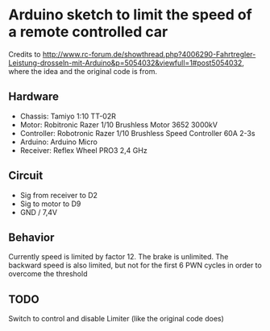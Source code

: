 # Arduino sketch to limit the speed of a remote controlled car

Credits to http://www.rc-forum.de/showthread.php?4006290-Fahrtregler-Leistung-drosseln-mit-Arduino&p=5054032&viewfull=1#post5054032, where the idea and the original code is from.

## Hardware

 * Chassis: Tamiyo 1:10 TT-02R 
 * Motor: Robitronic Razer 1/10 Brushless Motor 3652 3000kV
 * Controller: Robotronic Razer 1/10 Brushless Speed Controller 60A 2-3s
 * Arduino: Arduino Micro
 * Receiver: Reflex Wheel PRO3 2,4 GHz 

## Circuit

 * Sig from receiver to D2
 * Sig to motor to D9
 * GND / 7,4V

## Behavior

Currently speed is limited by factor 12.
The brake is unlimited.
The backward speed is also limited, but not for the first 6 PWN cycles in order to overcome the threshold

## TODO 
Switch to control and disable Limiter (like the original code does)
